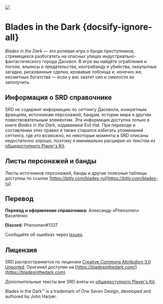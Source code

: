 ![](https://www.evilhat.com/home/wp-content/uploads/2016/09/EHP_Blades_Pageheader.jpg)

# Blades in the Dark {docsify-ignore-all}

_Blades in the Dark_ — это ролевая игра о банде преступников, стремящихся разбогатеть на опасных улицах индустриально-фантастического города Дасквол. В игре вы найдёте ограбления и погони, альянсы и предательства, контрабанду и убийства, оккультные загадки, рискованные сделки, кровавые побоища и, конечно же, несметные богатства — если у вас хватит сил и смелости их заполучить.

## Информация о SRD справочнике

SRD не содержит информацию по сеттингу Дасквола, конкретным фракциям, источникам персонажей, бандам, истории мира и другим повествовательным элементам. Эта информация доступна только в книге _Blades in the Dark_, издаваемой Evil Hat. При переводе и составлении этих правил я также старался избегать упоминаний сеттинга, где это возможно, но некоторые моменты в SRD описаны недостаточно хорошо, поэтому я минимально расширил их текстом из [общедоступного Player's Kit](https://bladesinthedark.com/downloads).

## Листы персонажей и банды

Листы источников персонажей, банды и другие полезные таблицы доступны по ссылке [https://bitly.com/blades-ru](https://bitly.com/blades-ru)

## Перевод

**Перевод и оформление справочника:** Александр «Phenomen» Василенко

**Discord:** Phenomen#1337

Сообщайте об ошибках через [Issues](https://github.com/Phenomen/bladesinthedark/issues/new/choose).

## Лицензия

SRD распространяется по лицензии [Creative Commons Attribution 3.0 Unported](http://creativecommons.org/licenses/by/3.0/).
Оригинал доступен на [https://bladesinthedark.com/](https://bladesinthedark.com).

Дополнительные тексты вне SRD взяты из [общедоступного Player's Kit](https://bladesinthedark.com/downloads).

Blades in the Dark™ is a trademark of One Seven Design, developed and authored by John Harper.
